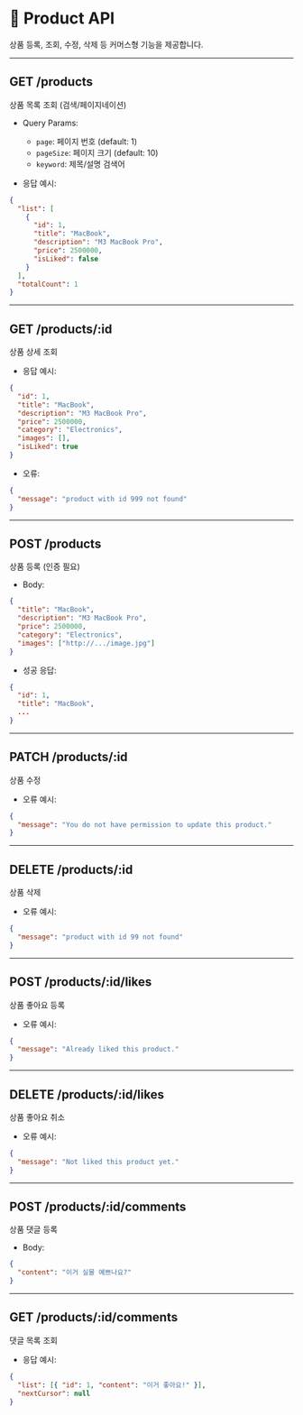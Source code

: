 # 🛒 Product API

상품 등록, 조회, 수정, 삭제 등 커머스형 기능을 제공합니다.

---

## GET /products

상품 목록 조회 (검색/페이지네이션)

- Query Params:
  - `page`: 페이지 번호 (default: 1)
  - `pageSize`: 페이지 크기 (default: 10)
  - `keyword`: 제목/설명 검색어

- 응답 예시:
```json
{
  "list": [
    {
      "id": 1,
      "title": "MacBook",
      "description": "M3 MacBook Pro",
      "price": 2500000,
      "isLiked": false
    }
  ],
  "totalCount": 1
}
```

---

## GET /products/:id

상품 상세 조회

- 응답 예시:
```json
{
  "id": 1,
  "title": "MacBook",
  "description": "M3 MacBook Pro",
  "price": 2500000,
  "category": "Electronics",
  "images": [],
  "isLiked": true
}
```

- 오류:
```json
{
  "message": "product with id 999 not found"
}
```

---

## POST /products

상품 등록 (인증 필요)

- Body:
```json
{
  "title": "MacBook",
  "description": "M3 MacBook Pro",
  "price": 2500000,
  "category": "Electronics",
  "images": ["http://.../image.jpg"]
}
```

- 성공 응답:
```json
{
  "id": 1,
  "title": "MacBook",
  ...
}
```

---

## PATCH /products/:id

상품 수정

- 오류 예시:
```json
{
  "message": "You do not have permission to update this product."
}
```

---

## DELETE /products/:id

상품 삭제

- 오류 예시:
```json
{
  "message": "product with id 99 not found"
}
```

---

## POST /products/:id/likes

상품 좋아요 등록

- 오류 예시:
```json
{
  "message": "Already liked this product."
}
```

---

## DELETE /products/:id/likes

상품 좋아요 취소

- 오류 예시:
```json
{
  "message": "Not liked this product yet."
}
```

---

## POST /products/:id/comments

상품 댓글 등록

- Body:
```json
{
  "content": "이거 실물 예쁘나요?"
}
```

---

## GET /products/:id/comments

댓글 목록 조회

- 응답 예시:
```json
{
  "list": [{ "id": 1, "content": "이거 좋아요!" }],
  "nextCursor": null
}
```
